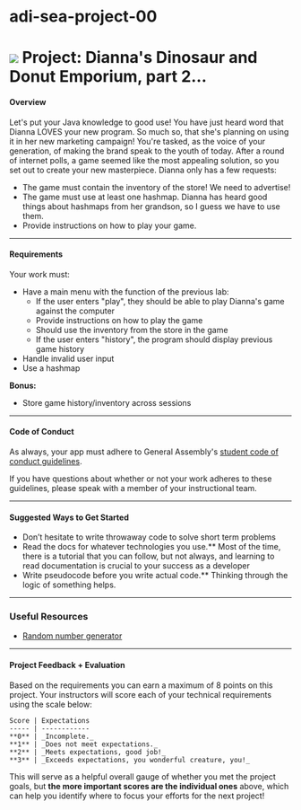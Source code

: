 # adi-sea-project-00

# ![](https://ga-dash.s3.amazonaws.com/production/assets/logo-9f88ae6c9c3871690e33280fcf557f33.png) Project: Dianna's Dinosaur and Donut Emporium, part 2...

#### Overview

Let's put your Java knowledge to good use! You have just heard word that Dianna LOVES your new program. So much so, that she's planning on using it in her new marketing campaign! You're tasked, as the voice of your generation, of making the brand speak to the youth of today. After a round of internet polls, a game seemed like the most appealing solution, so you set out to create your new masterpiece. Dianna only has a few requests:

- The game must contain the inventory of the store! We need to advertise!
- The game must use at least one hashmap. Dianna has heard good things about hashmaps from her grandson, so I guess we have to use them.
- Provide instructions on how to play your game.

---

#### Requirements

Your work must:

- Have a main menu with the function of the previous lab:
  - If the user enters "play", they should be able to play Dianna's game against the computer
  - Provide instructions on how to play the game
  - Should use the inventory from the store in the game
  - If the user enters "history", the program should display previous game history
- Handle invalid user input
- Use a hashmap

**Bonus:**

- Store game history/inventory across sessions

---


#### Code of Conduct

As always, your app must adhere to General Assembly's [student code of conduct guidelines](../../../resources/guidelines/code-of-conduct.md).

If you have questions about whether or not your work adheres to these guidelines, please speak with a member of your instructional team.

---

#### Suggested Ways to Get Started

- Don’t hesitate to write throwaway code to solve short term problems
- Read the docs for whatever technologies you use.** Most of the time, there is a tutorial that you can follow, but not always, and learning to read documentation is crucial to your success as a developer
- Write pseudocode before you write actual code.** Thinking through the logic of something helps.   

---

### Useful Resources

- [Random number generator](https://docs.oracle.com/javase/8/docs/api/java/util/Random.html)

---

#### Project Feedback + Evaluation


Based on the requirements you can earn a maximum of 8 points on this project. Your instructors will score each of your technical requirements using the scale below:

    Score | Expectations
    ----- | ------------
    **0** | _Incomplete._
    **1** | _Does not meet expectations._
    **2** | _Meets expectations, good job!_
    **3** | _Exceeds expectations, you wonderful creature, you!_

 This will serve as a helpful overall gauge of whether you met the project goals, but __the more important scores are the individual ones__ above, which can help you identify where to focus your efforts for the next project!
